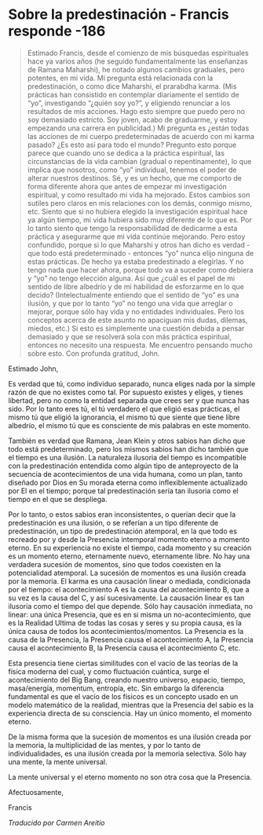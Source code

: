 # Sobre la predestinación - Francis responde -186

>Estimado Francis, desde el comienzo de mis búsquedas espirituales hace ya varios años (he seguido fundamentalmente las enseñanzas de Ramana Maharshi), he notado algunos cambios graduales, pero potentes, en mi vida. Mi pregunta está relacionada con la predestinación, o como dice Maharshi, el prarabdha karma. (Mis prácticas han consistido en contemplar diariamente el sentido de “yo”, investigando “¿quién soy yo?”, y eligiendo renunciar a los resultados de mis acciones. Hago esto siempre que puedo pero no soy demasiado estricto. Soy joven, acabo de graduarme, y estoy empezando una carrera en publicidad.) Mi pregunta es ¿están todas las acciones de mi cuerpo predeterminadas de acuerdo con mi karma pasado? ¿Es esto así para todo el mundo? Pregunto esto porque parece que cuando uno se dedica a la práctica espiritual, las circunstancias de la vida cambian (gradual o repentinamente), lo que implica que nosotros, como “yo” individual, tenemos el poder de alterar nuestros destinos. Sé, y es un hecho, que me comporto de forma diferente ahora que antes de empezar mi investigación espiritual, y como resultado mi vida ha mejorado. Estos cambios son sutiles pero claros en mis relaciones con los demás, conmigo mismo, etc. Siento que si no hubiera elegido la investigación espiritual hace ya algún tiempo, mi vida hubiera sido muy diferente de lo que es. Por lo tanto siento que tengo la responsabilidad de dedicarme a esta práctica y asegurarme que mi vida continúe mejorando. Pero estoy confundido, porque si lo que Maharshi y otros han dicho es verdad - que todo está predeterminado - entonces “yo” nunca elijo ninguna de estas prácticas. De hecho ya estaba predestinado a elegirlas. Y no tengo nada que hacer ahora, porque todo va a suceder como debiera y “yo” no tengo elección alguna. Así que ¿cuál es el papel de mi sentido de libre albedrío y de mi habilidad de esforzarme en lo que decido? (Intelectualmente entiendo que el sentido de “yo” es una ilusión, y que por lo tanto “yo” no tengo una vida que arreglar o mejorar, porque sólo hay vida y no entidades individuales. Pero los conceptos acerca de este asunto no apaciguan mis dudas, dilemas, miedos, etc.) Si esto es simplemente una cuestión debida a pensar demasiado y que se resolverá sola con más práctica espiritual, entonces no necesito una respuesta. Me encuentro pensando mucho sobre esto. Con profunda gratitud, John.

Estimado John,

Es verdad que tú, como individuo separado, nunca eliges nada por la simple razón de que no existes como tal. Por supuesto existes y eliges, y tienes libertad, pero no como la entidad separada que crees ser y que nunca has sido. Por lo tanto eres tú, el tú verdadero el que eligió esas prácticas, el mismo tú que eligió la ignorancia, el mismo tú que siente que tiene libre albedrío, el mismo tú que es consciente de mis palabras en este momento.

También es verdad que Ramana, Jean Klein y otros sabios han dicho que todo está predeterminado, pero los mismos sabios han dicho también que el tiempo es una ilusión. La naturaleza ilusoria del tiempo es incompatible con la predestinación entendida como algún tipo de anteproyecto de la secuencia de acontecimientos de una vida humana, como un plan, tanto diseñado por Dios en Su morada eterna como inflexiblemente actualizado por El en el tiempo; porque tal predestinación sería tan ilusoria como el tiempo en el que se despliega.

Por lo tanto, o estos sabios eran inconsistentes, o querían decir que la predestinación es una ilusión, o se referían a un tipo diferente de predestinación, un tipo de predestinación atemporal, en la que todo es recreado por y desde la Presencia intemporal momento eterno a momento eterno. En su experiencia no existe el tiempo, cada momento y su creación es un momento eterno, eternamente nuevo, eternamente libre. No hay una verdadera sucesión de momentos, sino que todos coexisten en la potencialidad atemporal. La sucesión de momentos es una ilusión creada por la memoria. El karma es una causación linear o mediada, condicionada por el tiempo: el acontecimiento A es la causa del acontecimiento B, que a su vez es la causa del C, y así sucesivamente. La causación linear es tan ilusoria como el tiempo del que depende. Sólo hay causación inmediata, no linear: una única Presencia, que es en si misma un no-acontecimiento, que es la Realidad Ultima de todas las cosas y seres y su propia causa, es la única causa de todos los acontecimientos/momentos. La Presencia es la causa de la Presencia, la Presencia causa el acontecimiento A, la Presencia causa el acontecimiento B, la Presencia causa el acontecimiento C, etc.

Esta presencia tiene ciertas similitudes con el vacío de las teorías de la física moderna del cual, y como fluctuación cuántica, surge el acontecimiento del Big Bang, creando nuestro universo, espacio, tiempo, masa/energía, momentum, entropía, etc. Sin embargo la diferencia fundamental es que el vacío de los físicos es un concepto usado en un modelo matemático de la realidad, mientras que la Presencia del sabio es la experiencia directa de su consciencia. Hay un único momento, el momento eterno.

De la misma forma que la sucesión de momentos es una ilusión creada por la memoria, la multiplicidad de las mentes, y por lo tanto de individualidades, es una ilusión creada por la memoria selectiva. Sólo hay una mente, la mente universal.

La mente universal y el eterno momento no son otra cosa que la Presencia.

Afectuosamente,

Francis

_Traducido por Carmen Areitio_


